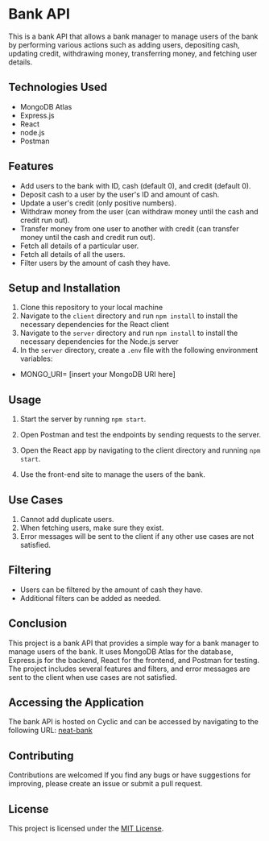 # Bank API

This is a bank API that allows a bank manager to manage users of the bank by performing various actions such as adding users, depositing cash, updating credit, withdrawing money, transferring money, and fetching user details.

## Technologies Used

- MongoDB Atlas
- Express.js
- React
- node.js
- Postman

## Features

- Add users to the bank with ID, cash (default 0), and credit (default 0).
- Deposit cash to a user by the user's ID and amount of cash.
- Update a user's credit (only positive numbers).
- Withdraw money from the user (can withdraw money until the cash and credit run out).
- Transfer money from one user to another with credit (can transfer money until the cash and credit run out).
- Fetch all details of a particular user.
- Fetch all details of all the users.
- Filter users by the amount of cash they have.

## Setup and Installation

1. Clone this repository to your local machine
2. Navigate to the `client` directory and run `npm install` to install the necessary dependencies for the React client
3. Navigate to the `server` directory and run `npm install` to install the necessary dependencies for the Node.js server
4. In the `server` directory, create a `.env` file with the following environment variables:

- MONGO_URI= [insert your MongoDB URI here]

## Usage

1. Start the server by running `npm start`.
2. Open Postman and test the endpoints by sending requests to the server.

3. Open the React app by navigating to the client directory and running `npm start`.
4. Use the front-end site to manage the users of the bank.

## Use Cases

1. Cannot add duplicate users.
2. When fetching users, make sure they exist.
3. Error messages will be sent to the client if any other use cases are not satisfied.

## Filtering

- Users can be filtered by the amount of cash they have.
- Additional filters can be added as needed.

## Conclusion

This project is a bank API that provides a simple way for a bank manager to manage users of the bank. It uses MongoDB Atlas for the database, Express.js for the backend, React for the frontend, and Postman for testing. The project includes several features and filters, and error messages are sent to the client when use cases are not satisfied.

## Accessing the Application
The bank API is hosted on Cyclic and can be accessed by navigating to the following URL: [neat-bank](https://neat-bank.cyclic.app/)

## Contributing

Contributions are welcomed If you find any bugs or have suggestions for improving, please create an issue or submit a pull request.

## License

This project is licensed under the [MIT License](https://opensource.org/licenses/MIT).
